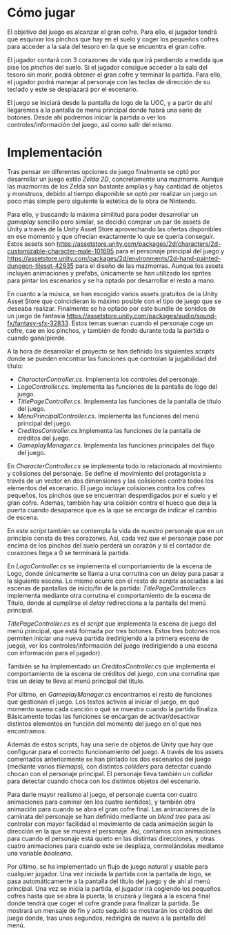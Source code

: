 # Cómo jugar
El objetivo del juego es alcanzar el gran cofre. Para ello, el jugador tendrá que esquivar los pinchos que hay en el suelo y coger los pequeños cofres para acceder a la sala del tesoro en la que se encuentra el gran cofre.

El jugador contará con 3 corazones de vida que irá perdiendo a medida que pise los _pinchos_ del suelo. Si el jugador consigue acceder a la sala del tesoro sin morir, podrá obtener el gran cofre y terminar la partida. Para ello, el jugador podrá manejar al personaje con las teclas de dirección de su teclado y este se desplazará por el escenario.

El juego se iniciará desde la pantalla de logo de la UOC, y a partir de ahí llegaremos a la pantalla de menú principal donde habrá una serie de botones. Desde ahí podremos iniciar la partida o ver los controles/información del juego, así como salir del mismo.

# Implementación
Tras pensar en diferentes opciones de juego finalmente se optó por desarrollar un juego estilo _Zelda 2D_, concretamente una mazmorra. Aunque las mazmorras de los Zelda son bastante amplias y hay cantidad de objetos y monstruos, debido al tiempo disponible se optó por realizar un juego un poco más simple pero siguiente la estética de la obra de Nintendo.

Para ello, y buscando la máxima similitud para poder desarrollar un _gameplay_ sencillo pero similar, se decidió comprar un par de assets de Unity a través de la Unity Asset Store aprovechando las ofertas disponibles en ese momento y que ofrecían exactamente lo que se quería conseguir. Estos assets son https://assetstore.unity.com/packages/2d/characters/2d-customizable-character-male-101695 para el personaje principal del juego y https://assetstore.unity.com/packages/2d/environments/2d-hand-painted-dungeon-tileset-42935 para el diseño de las mazmorras. Aunque los assets incluyen animaciones y prefabs, únicamente se han utilizado los sprites para pintar los escenarios y se ha optado por desarrollar el resto a mano.

En cuanto a la música, se han escogido varios assets gratuitos de la Unity Asset Store que coincidieran lo máximo posible con el tipo de juego que se deseaba realizar. Finalmente se ha optado por este bundle de sonidos de un juego de fantasía https://assetstore.unity.com/packages/audio/sound-fx/fantasy-sfx-32833. Estos temas suenan cuando el personaje coge un cofre, cae en los pinchos, y también de fondo durante toda la partida o cuando gana/pierde.

A la hora de desarrollar el proyecto se han definido los siguientes _scripts_ donde se pueden encontrar las funciones que controlan la jugabilidad del título:

- _CharacterController.cs_. Implementa los controles del personaje.
- _LogoController.cs_. Implementa las funciones de la pantalla de logo del juego.
- _TitlePageController.cs_. Implementa las funciones de la pantalla de título del juego.
- _MenuPrincipalController.cs_. Implementa las funciones del menú principal del juego.
- _CreditosController.cs_.Implementa las funciones de la pantalla de créditos del juego.
- _GameplayManager.cs_. Implementa las funciones principales del flujo del juego.

En _CharacterController.cs_ se implementa todo lo relacionado al movimiento y colisiones del personaje. Se define el movimiento del protagonista a través de un vector en dos dimensiones y las colisiones contra todos los elementos del escenario. El juego incluye colisiones contra los cofres pequeños, los pinchos que se encuentran desperdigados por el suelo y el gran cofre. Además, también hay una colisión contra el hueco que deja la puerta cuando desaparece que es la que se encarga de indicar el cambio de escena.

En este _script_ también se contempla la vida de nuestro personaje que en un principio consta de tres corazones. Así, cada vez que el personaje pase por encima de los pinchos del suelo perderá un corazón y si el contador de corazones llega a 0 se terminará la partida.

En _LogoController.cs_ se implementa el comportamiento de la escena de Logo, donde únicamente se llama a una corrutina con un _delay_ para pasar a la siguiente escena. Lo mismo ocurre con el resto de _scripts_ asociadas a las escenas de pantallas de inicio/fin de la partida: _TitlePageController.cs_ implementa mediante otra corrutina el comportamiento de la escena de Título, donde al cumplirse el _delay_ redirecciona a la pantalla del menú principal. 

_TitlePageController.cs_ es el _script_ que implementa la escena de juego del menú principal, que está formada por tres botones. Estos tres botones nos permiten iniciar una nueva partida (redirigiendo a la primera escena de juego), ver los controles/información del juego (redirigiendo a una escena con información para el jugador).

También se ha implementado un _CreditosController.cs_ que implementa el comportamiento de la escena de créditos del juego, con una corrutina que tras un _delay_ te lleva al menú principal del título.

Por último, en _GameplayManager.cs_ encontramos el resto de funciones que gestionan el juego. Los textos activos al iniciar el juego, en qué momento suena cada canción o qué se muestra cuando la partida finaliza. Básicamente todas las funciones se encargan de activar/desactivar distintos elementos en función del momento del juego en el que nos encontramos.

Además de estos scripts, hay una serie de objetos de Unity que hay que configurar para el correcto funcionamiento del juego. A través de los assets comentados anteriormente se han pintado los dos escenarios del juego (mediante varios _tilemaps_), con distintos _colliders_ para detectar cuando chocan con el personaje principal. El personaje lleva también un _collider_ para detectar cuando choca con los distintos objetos del escenario.

Para darle mayor realismo al juego, el personaje cuenta con cuatro animaciones para caminar (en los cuatro sentidos), y también otra animación para cuando se abra el gran cofre final. Las animaciones de la caminata del personaje se han definido mediante un _blend tree_ para así controlar con mayor facilidad el movimiento de cada animación según la dirección en la que se mueva el personaje. Así, contamos con animaciones para cuando el personaje está quieto en las distintas direcciones, y otras cuatro animaciones para cuando este se desplaza, controlándolas mediante una variable _booleana_.

Por último, se ha implementado un flujo de juego natural y usable para cualquier jugador. Una vez iniciada la partida con la pantalla de logo, se pasa automáticamente a la pantalla del título del juego y de ahí al menú principal. Una vez se inicia la partida, el jugador irá cogiendo los pequeños cofres hasta que se abra la puerta, la cruzará y llegará a la escena final donde tendrá que coger el cofre grande para finalizar la partida. Se mostrará un mensaje de fin y acto seguido se mostrarán los créditos del juego donde, tras unos segundos, redirigirá de nuevo a la pantalla del menú.

